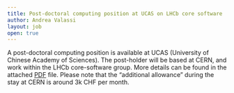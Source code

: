 ```yaml
---
title: Post-doctoral computing position at UCAS on LHCb core software
author: Andrea Valassi
layout: job
open: true
---
```


A post-doctoral computing position is available at UCAS (University of Chinese Academy of Sciences). 
The post-holder will be based at CERN, and work within the LHCb core-software group. 
More details can be found in the attached [PDF](2016-03-15-ucas-lhcb.pdf) file.
Please note that the “additional allowance” during the stay at CERN is around 3k CHF per month.
